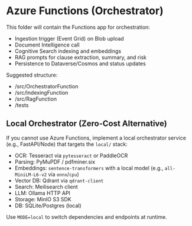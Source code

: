 # Azure Functions (Orchestrator)

This folder will contain the Functions app for orchestration:
- Ingestion trigger (Event Grid) on Blob upload
- Document Intelligence call
- Cognitive Search indexing and embeddings
- RAG prompts for clause extraction, summary, and risk
- Persistence to Dataverse/Cosmos and status updates

Suggested structure:
- /src/OrchestratorFunction
- /src/IndexingFunction
- /src/RagFunction
- /tests

## Local Orchestrator (Zero-Cost Alternative)
If you cannot use Azure Functions, implement a local orchestrator service (e.g., FastAPI/Node) that targets the `local/` stack:

- OCR: Tesseract via `pytesseract` or PaddleOCR
- Parsing: PyMuPDF / pdfminer.six
- Embeddings: `sentence-transformers` with a local model (e.g., `all-MiniLM-L6-v2` via `onnx`/`cpu`)
- Vector DB: Qdrant via `qdrant-client`
- Search: Meilisearch client
- LLM: Ollama HTTP API
- Storage: MinIO S3 SDK
- DB: SQLite/Postgres (local)

Use `MODE=local` to switch dependencies and endpoints at runtime.